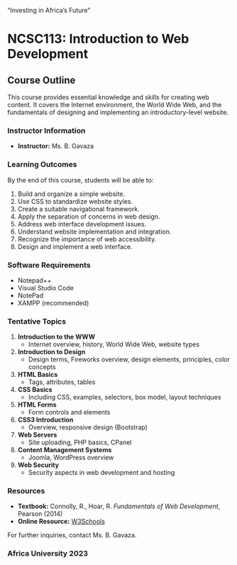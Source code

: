 “Investing in Africa’s Future”

# NCSC113: Introduction to Web Development

## Course Outline
This course provides essential knowledge and skills for creating web content. It covers the Internet environment, the World Wide Web, and the fundamentals of designing and implementing an introductory-level website.

### Instructor Information
- **Instructor:** Ms. B. Gavaza

### Learning Outcomes
By the end of this course, students will be able to:
1. Build and organize a simple website.
2. Use CSS to standardize website styles.
3. Create a suitable navigational framework.
4. Apply the separation of concerns in web design.
5. Address web interface development issues.
6. Understand website implementation and integration.
7. Recognize the importance of web accessibility.
8. Design and implement a web interface.

### Software Requirements
- Notepad++
- Visual Studio Code
- NotePad
- XAMPP (recommended)

### Tentative Topics
1. **Introduction to the WWW**
   - Internet overview, history, World Wide Web, website types
2. **Introduction to Design**
   - Design terms, Fireworks overview, design elements, principles, color concepts
3. **HTML Basics**
   - Tags, attributes, tables
4. **CSS Basics**
   - Including CSS, examples, selectors, box model, layout techniques
5. **HTML Forms**
   - Form controls and elements
6. **CSS3 Introduction**
   - Overview, responsive design (Bootstrap)
7. **Web Servers**
   - Site uploading, PHP basics, CPanel
8. **Content Management Systems**
   - Joomla, WordPress overview
9. **Web Security**
   - Security aspects in web development and hosting

### Resources
- **Textbook:** Connolly, R., Hoar, R. *Fundamentals of Web Development*, Pearson (2014)
- **Online Resource:** [W3Schools](https://www.w3schools.com/)

For further inquiries, contact Ms. B. Gavaza.

### Africa University 2023

